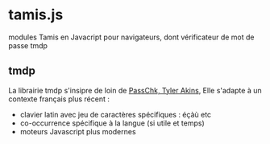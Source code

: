 # tamis.js

modules Tamis en Javacript pour navigateurs, dont vérificateur de mot de passe tmdp

## tmdp

La librairie tmdp s'insipre de loin de [PassChk, Tyler Akins](http://rumkin.com/tools/password/passchk.php),
Elle s'adapte à un contexte français plus récent :

- clavier latin avec jeu de caractères spécifiques : éçàù etc
- co-occurrence spécifique à la langue (si utile et temps)
- moteurs Javascript plus modernes
